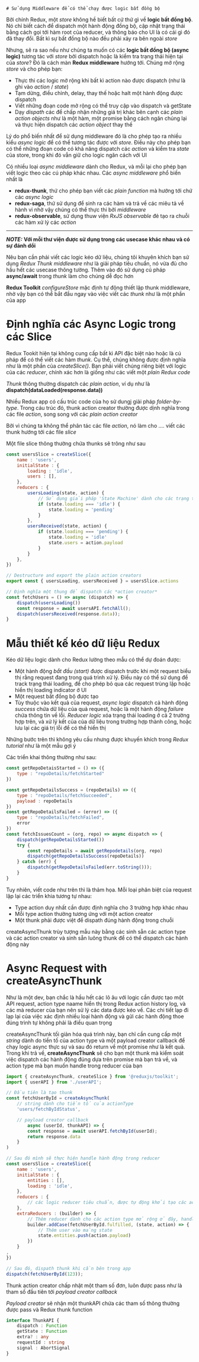 	# Sử dụng Middleware để có thể chạy được logic bất đồng bộ
Bởi chính Redux, một *store* không hề biết bất cứ thứ gì về **logic bất đồng bộ**. Nó chỉ biết cách để dispatch một hành động đồng bộ, cập nhật trạng thái bằng cách gọi tới hàm root của reducer, và thông báo cho UI là có cái gì đó đã thay đổi. Bất kì sự bất đồng bộ nào đều phải xảy ra bên ngoài *store*

Nhưng, sẽ ra sao nếu như chúng ta muốn có các **logic bất đồng bộ (async logic)** tương tác với *store* bởi dispatch hoặc là kiểm tra trạng thái hiện tại của *store*? Đó là cách màn **Redux middleware** hướng tới. Chúng mở rộng *store* và cho phép bạn:
- Thực thi các logic mở rộng khi bất kì action nào được dispatch (như là ghi vào *action* / *state*)
- Tạm dừng, điều chỉnh, delay, thay thế hoặc halt một hành động được dispatch
- Viết những đoạn code mở rộng có thể truy cập vào dispatch và getState
- Dạy *dispath* các để chấp nhận những giá trị khác bên cạnh các *plain action objects* như là một hàm, một promise bằng cách ngăn chúng lại và thực hiện dispatch các *action object* thay thế

Lý do phổ biến nhất để sử dụng middleware đó là cho phép tạo ra nhiều kiểu *async logic* để có thể tương tác được với *store*. Điều này cho phép bạn có thể những đoạn code có khả năng dispatch các *action* và kiểm tra *state* của store, trong khi đó vẫn giữ cho logic ngăn cách với UI

Có nhiều loại *async middleware* dành cho Redux, và mỗi lại cho phép bạn viết logic theo các cú pháp khác nhau. Các *async middleware* phổ biến nhất là
- **redux-thunk**, thứ cho phép bạn viết các *plain function* mà hướng tới chứ các *async logic*
- **redux-saga**, thứ sử dụng để sinh ra các hàm và trả về các miêu tả về hành vi nhờ vậy chúng có thể thực thi bởi *middleware*
- **redux-observable**, sử dụng thuw viện *RxJS observable* đẻ tạo ra chuỗi các hàm xử lý các *action*
---
**_NOTE:_** **Với mỗi thư viện được sử dụng trong các usecase khác nhau và có sự đánh dổi**

Nêu bạn cần phải viết các logic kéo dữ liệu, chúng tôi khuyên khích bạn sử dụng *Redux Thunk middleware* như là giải pháp tiêu chuẩn, nó vừa đủ cho hầu hết các usecase thông tường. Thêm vào đó sử dụng cú pháp **async/await** trong *thunk* làm cho chúng dễ đọc hơn

**Redux Toolkit** *configureStore* mặc định tự động thiết lập thunk middleware, nhờ vậy bạn có thể bắt đầu ngay vào việc viết các *thunk* như là một phần của app


# Định nghĩa các Async Logic trong các Slice
Redux Tookit hiện tại không cung cấp bất kì API đặc biệt nào hoặc là cú pháp để có thể viết các hàm *thunk*. Cụ thể, chúng không được định nghĩa như là một phần của *createSlice()*. Bạn phải viết chúng riêng biệt với logic của các *reducer*, chính xác hơn là giống như các viết một *plain Redux code*

*Thunk* thông thường dispatch các *plain action*, ví dụ như là **dispatch(dataLoaded(response.data))**

Nhiều Redux app có cấu trúc code của họ sử dungj giải pháp *folder-by-type*. Trong cáu trúc đó, thunk action creator thường được dịnh nghĩa trong các file *action*, song song với các *plain action creator*

Bởi vì chúng ta không thể phân tác các file *action*, nó làm cho .... viết các thunk hướng tới các file *slice*

Một file slice thông thường chứa thunks sẽ trông như sau
```js
const usersSlice = createSlice({
	name : 'users',
	initialState : {
		loading : 'idle',
		users : [],
	},
	reducers : {
		usersLoading(state, action) {
			// Sử dụng giải pháp 'State Machine' dành cho các trạng thái loading thay vì sử dụng các biến boolean
			if (state.loading === 'idle') {
				state.loading = 'pending'
			}
		},
		usersReceived(state, action) {
			if (state.loading === 'pending') {
				state.loading = 'idle'
				state.users = action.payload
			}
		}
	},
})

// Destructure and export the plain action creators
export const { usersLoading, usersReceived } = usersSlice.actions

// Định nghĩa một thung để dispatch các *action creator*
const fetchUsers = () => async (dispatch) => {
	dispatch(usersLoading())
	const response = await usersAPI.fetchAll();
	dispatch(usersReceived(response.data));
}
```

# Mẫu thiết kế kéo dữ liệu Redux

Kéo dữ liệu logic dành cho Redux lường theo mẫu có thể dự đoán được:
- Một hành động *bắt đầu (start)* được dispatch trước khi một request biểu thị rằng request đang trong quá trình xử lý. Điều này có thể sử dụng để track trạng thái loading, để cho phép bỏ qua các request trùng lặp hoặc hiển thị loading indicator ở UI
- Một request bất đồng bộ được tạo
- Tùy thuộc vào kết quả của request, *async logic* dispatch cả hành động *success* chứa dữ liệu của quả request, hoặc là một hành động *failure* chứa thông tin về lỗi. *Reducer logic* xóa trạng thái loading ở cả 2 trường hợp trên, và xử lý kết của của dữ liệu trong trường hợp thành công, hoặc lưu lại các giá trị lỗi để có thể hiển thị


Những bước trên thì không yêu cầu nhưng được khuyến khích trong *Redux tutorial* như là một mẫu gợi ý

Các triển khai thông thường như sau:
```js
const getRepoDetaisStarted = () => ({
	type : "repoDetails/fetchStarted"
})

const getRepoDetailsSuccess = (repoDetails) => ({
	type : "repoDetails/fetchSucceeded",
	payload : repoDetails
})
const getRepoDetailsFailed = (error) => ({
	type : "repoDetails/fetchFailed",
	error
})
const fetchIssuesCount = (org, repo) => async dispatch => {
	dispatch(getRepoDetailsStarted())
	try {
		const repoDetails = await getRepodetails(org, repo)
		dispatch(getRepoDetailsSuccess(repoDetails))
	} catch (err) {
		dispatch(getRepoDetailsFailed(err.toString()));
	}
}
```

Tuy nhiên, viết code như trên thì là thảm họa. Mỗi loại phân biệt của request lặp lại các triển khia tương tự nhau:
- Type action duy  nhất cần được định nghĩa cho 3 trường hợp khác nhau
- Mỗi type action thường tương ứng với một action creator
- Một thunk phải được việt để dispath đúng hành động trong chuỗi

createAsyncThunk trùy tượng mẫu này bằng các sinh sẵn các action type và các action creator và sinh sẵn luông thunk để có thể dispatch các hành động này


# Async Request with createAsyncThunk
Như là một dev, bạn chắc là hầu hết các lô âu với logic cần được tạo một API request, action type naame hiển thị trong Redux action history log, và các mà reducer của bạn nên sử lý các data được kéo về. Các chi tiết lạp đi lạp lại của việc xác định nhiều loại hành động và gửi các hành động thoe đúng trình tự không phải là điều quan trọng

createAsyncThunk tối giản hóa quá trình này, bạn chỉ cần cung cấp một *string* dành do tiền tố của action type và một payload creator callback để chạy logic async thực sự và sau đó return về một promise như là kết quả. Trong khi trả về, **createAsyncThunk** sẽ cho bạn một thunk mà kiểm soát việc dispatch các hành động đúng dựa trên promise mà bạn trả về, và action type mà bạn muốn handle trong reducer của bạn

```js
import { createAsyncThunk, createSlice } from '@reduxjs/toolkit';
import { userAPI } from './userAPI';

// Đầu tiên là tạo thunk
const fetchUserById = createAsyncThunk(
	// string dành cho tiền tố của actionType
	'users/fetchByIdStatus',

	// payload creator callback
		async (userId, thunkAPI) => {
		const response = await userAPI.fetchById(userId);
		return response.data
	}
)

// Sau đó mình sẽ thực hiện handle hành động trong reducer
const usersSlice = createSlice({
	name : 'users',
	initialState : {
		entities : [],
		loading : 'idle',
	},
	reducers : {
		// các logic reducer tiêu chuẩn, được tự động khởi tạo các action type cho mỗi reducer
	},
	extraReducers : (builder) => {
		// Thêm reducer dành cho các action type mở rộng ở đây, handle trạng thái loading nếu cần thiết
		builder.addCase(fetchUserById.fulfilled, (state, action) => {
			// Thêm user vào mảng state
			state.entities.push(action.payload)
		})
	}
,
})

// Sau đó, dispath thunk khi cần bên trong app
dispatch(fetchUserById(123));
```

Thunk action creator chấp nhật một tham số đơn, luôn được pass như là tham số đầu tiên tới *payload creator callback*

*Payload creator* sẽ nhận một thunkAPI chứa các tham số thông thường được pass và Redux thunk function
```typescript
interface ThunkAPI {
	dispatch : Function
	getState : Function
	extra? : any
	requestId : string
	signal : AbortSignal
}
```

